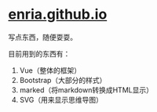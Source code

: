 # [enria.github.io](https://enria.github.io)

写点东西，随便耍耍。

目前用到的东西有：

1. Vue（整体的框架）
2. Bootstrap（大部分的样式）
3. marked（将markdown转换成HTML显示）
4. SVG（用来显示思维导图）